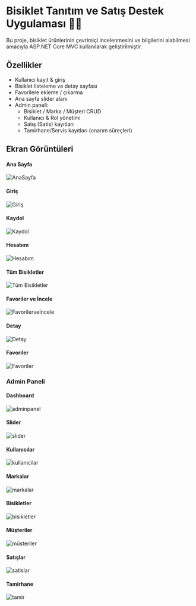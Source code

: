 ﻿# Bisiklet Tanıtım ve Satış Destek Uygulaması 🚴‍♂️

Bu proje, bisiklet ürünlerinin çevrimiçi incelenmesini ve bilgilerini alabilmesi amacıyla
ASP.NET Core MVC kullanılarak geliştirilmiştir.

## Özellikler
- Kullanıcı kayıt & giriş
- Bisiklet listeleme ve detay sayfası
- Favorilere ekleme / çıkarma
- Ana sayfa slider alanı
- Admin paneli:
  - Bisiklet / Marka / Müşteri CRUD
  - Kullanıcı & Rol yönetimi
  - Satış (Satis) kayıtları
  - Tamirhane/Servis kayıtları (onarım süreçleri)

## Ekran Görüntüleri

#### Ana Sayfa
![AnaSayfa](BisikletSatis.WebUI/ss/anasayfa.png)

#### Giriş
![Giriş](BisikletSatis.WebUI/ss/giris.png)

#### Kaydol
![Kaydol](BisikletSatis.WebUI/ss/kaydol.png)

#### Hesabım
![Hesabım](BisikletSatis.WebUI/ss/hesabim.png)

#### Tüm Bisikletler
![Tüm Bisikletler](BisikletSatis.WebUI/ss/tumbisikletler.png)

#### Favoriler ve İncele
![Favorilerveİncele](BisikletSatis.WebUI/ss/favoriveincele.png)

#### Detay
![Detay](BisikletSatis.WebUI/ss/detay.png)

#### Favoriler
![Favoriler](BisikletSatis.WebUI/ss/favoriler.png)



### Admin Paneli

#### Dashboard
![adminpanel](BisikletSatis.WebUI/ss/adminpanel.png)

#### Slider
![slider](BisikletSatis.WebUI/ss/slider.png)

#### Kullanıcılar
![kullanıcilar](BisikletSatis.WebUI/ss/kullanıcilar.png)

#### Markalar
![markalar](BisikletSatis.WebUI/ss/markalar.png)

#### Bisikletler
![bisikletler](BisikletSatis.WebUI/ss/bisikletler.png)

#### Müşteriler
![müsteriler](BisikletSatis.WebUI/ss/müsteriler.png)

#### Satışlar
![satislar](BisikletSatis.WebUI/ss/satislar.png)

#### Tamirhane
![tamir](BisikletSatis.WebUI/ss/tamir.png)
